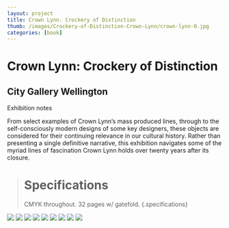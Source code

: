 ```yaml
---
layout: project
title: Crown Lynn. Crockery of Distinction 
thumb: /images/Crockery-of-Distinction-Crown-Lynn/crown-lynn-0.jpg
categories: [book]
---
```


# Crown Lynn: Crockery of Distinction 

## City Gallery Wellington

Exhibition notes 

From select examples of Crown Lynn’s mass produced lines, through to the self-consciously modern designs of some key designers, these objects are considered for their continuing relevance in our cultural history. Rather than presenting a single definitive narrative, this exhibition navigates some of the myriad lines of fascination Crown Lynn holds over twenty years after its closure.

> # Specifications
> CMYK throughout. 32 pages w/ gatefold. 
{.specifications}

![](/images/Crockery-of-Distinction-Crown-Lynn/crown-lynn-1.jpg)
![](/images/Crockery-of-Distinction-Crown-Lynn/crown-lynn-2.jpg)
![](/images/Crockery-of-Distinction-Crown-Lynn/crown-lynn-3.jpg)
![](/images/Crockery-of-Distinction-Crown-Lynn/crown-lynn-4.jpg)
![](/images/Crockery-of-Distinction-Crown-Lynn/crown-lynn-5.jpg)
![](/images/Crockery-of-Distinction-Crown-Lynn/crown-lynn-6.jpg)
![](/images/Crockery-of-Distinction-Crown-Lynn/crown-lynn-7.jpg)
![](/images/Crockery-of-Distinction-Crown-Lynn/crown-lynn-8.jpg)
![](/images/Crockery-of-Distinction-Crown-Lynn/crown-lynn-9.jpg)